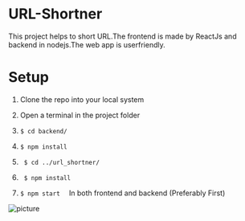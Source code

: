 # URL-Shortner

This project helps to short URL.The frontend is made by ReactJs and backend in nodejs.The web app is userfriendly.


# Setup
  1.  Clone the repo into your local system
  2.  Open a terminal in the project folder
  
  3. ``` $ cd backend/ ```
  4. ``` $ npm install ```
  5. ``` $ cd ../url_shortner/```
  6. ``` $ npm install```
  
  7. ``` $ npm start   ``` In both frontend and backend (Preferably First)
  
  
  ![picture](screen-capture.gif)
